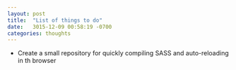 ```yaml
---
layout: post
title:  "List of things to do"
date:   3015-12-09 00:58:19 -0700
categories: thoughts
---
```


- Create a small repository for quickly compiling SASS and auto-reloading in th browser